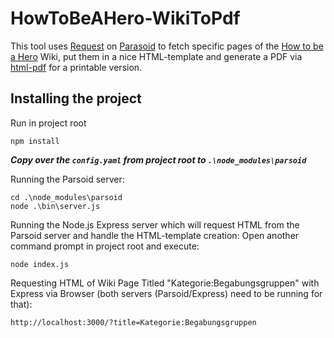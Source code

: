 # HowToBeAHero-WikiToPdf

This tool uses [Request](https://github.com/request/request) on [Parasoid](https://www.mediawiki.org/wiki/Parsoid) to fetch specific pages of the [How to be a Hero](https://howtobeahero.de/index.php?title=Hauptseite) Wiki, put them in a nice HTML-template and generate a PDF via [html-pdf](https://www.npmjs.com/package/html-pdf) for a printable version.

## Installing the project ##

Run in project root
```
npm install
```

___Copy over the `config.yaml` from project root to `.\node_modules\parsoid`___

Running the Parsoid server:
```
cd .\node_modules\parsoid
node .\bin\server.js
```

Running the Node.js Express server which will request HTML from the Parsoid server and handle the HTML-template creation:
Open another command prompt in project root and execute:
```
node index.js
```

Requesting HTML of Wiki Page Titled "Kategorie:Begabungsgruppen" with Express via Browser (both servers (Parsoid/Express) need to be running for that):
```
http://localhost:3000/?title=Kategorie:Begabungsgruppen
```


